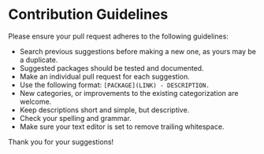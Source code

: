 # Contribution Guidelines
Please ensure your pull request adheres to the following guidelines:

* Search previous suggestions before making a new one, as yours may be a duplicate.
* Suggested packages should be tested and documented.
* Make an individual pull request for each suggestion.
* Use the following format: `[PACKAGE](LINK) - DESCRIPTION.`
* New categories, or improvements to the existing categorization are welcome.
* Keep descriptions short and simple, but descriptive.
* Check your spelling and grammar.
* Make sure your text editor is set to remove trailing whitespace.

Thank you for your suggestions!
